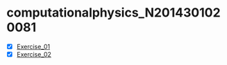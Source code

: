 # computationalphysics_N2014301020081
  - [x] [Exercise_01](https://github.com/kdfeng/computationalphysics_N2014301020081/blob/master/exercise_01)
  - [x] [Exercise_02](https://github.com/kdfeng/computationalphysics_N2014301020081/blob/master/draw%20my%20English%20name.py)
